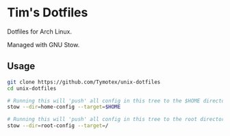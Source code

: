 # Tim's Dotfiles
Dotfiles for Arch Linux.

Managed with GNU Stow.

## Usage
```sh
git clone https://github.com/Tymotex/unix-dotfiles
cd unix-dotfiles

# Running this will 'push' all config in this tree to the $HOME directory.
stow --dir=home-config --target=$HOME

# Running this will 'push' all config in this tree to the root directory.
stow --dir=root-config --target=/

```

